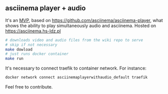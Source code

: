 asciinema player + audio
-------------------------
It's an [MVP](https://en.wikipedia.org/wiki/Minimum_viable_product),
based on https://github.com/asciinema/asciinema-player,
what shows the ability to play simultaneously audio and asciinema.
Hosted on https://asciinema.hs-ldz.pl

```bash
# downloads video and audio files from the wiki repo to serve
# skip if not necessary
make dowload
# just runs docker container
make run
```

It's necessary to connect traefik to container network. For instance:
```bash
docker network connect asciinemaplayerwithaudio_default traefik
```

Feel free to contribute.
